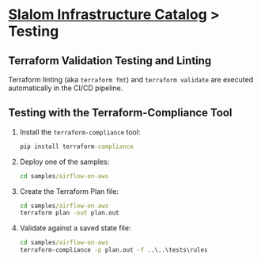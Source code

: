 # [Slalom Infrastructure Catalog](../README.md) > Testing

## Terraform  Validation Testing and Linting

Terraform linting (aka `terraform fmt`) and `terraform validate` are executed
automatically in the CI/CD pipeline.

## Testing with the Terraform-Compliance Tool

1. Install the `terraform-compliance` tool:

    ```cmd
    pip install terraform-compliance
    ```

2. Deploy one of the samples:

    ```cmd
    cd samples/airflow-on-aws
    ```

3. Create the Terraform Plan file:

    ```cmd
    cd samples/airflow-on-aws
    terraform plan -out plan.out
    ```

4. Validate against a saved state file:

    ```cmd
    cd samples/airflow-on-aws
    terraform-compliance -p plan.out -f ..\..\tests\rules
    ```
